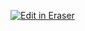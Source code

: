 <p><a target="_blank" href="https://app.eraser.io/workspace/AK1I4YQwEpQmVPGHNHQS" id="edit-in-eraser-github-link"><img alt="Edit in Eraser" src="https://firebasestorage.googleapis.com/v0/b/second-petal-295822.appspot.com/o/images%2Fgithub%2FOpen%20in%20Eraser.svg?alt=media&amp;token=968381c8-a7e7-472a-8ed6-4a6626da5501"></a></p>





<!--- Eraser file: https://app.eraser.io/workspace/AK1I4YQwEpQmVPGHNHQS --->